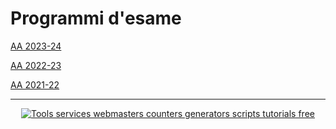 # Programmi d'esame

[AA 2023-24](sdc_ing_mecc_programma_2023-24)

[AA 2022-23](sdc_ing_mecc_programma_2022-23)

[AA 2021-22](sdc_ing_mecc_programma_2021-22)



---

<script type="text/javascript" src="https://freevisitorcounters.com/en/home/counter/905518/t/0"></script>

<div style="text-align:center;"><script type="text/javascript" src="https://services.webestools.com/cpt_visitors/71910-11-5.js"></script></div><a href="https://www.webestools.com/" style="display:block;text-align:center;" title="Tools services webmasters counters generators scripts tutorials free"><img src="https://www.webestools.com/images/ban03.gif" alt="Tools services webmasters counters generators scripts tutorials free" /></a>